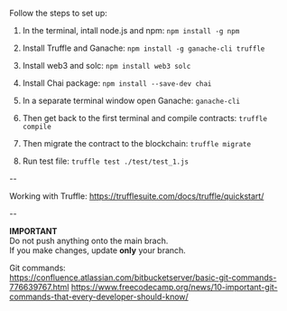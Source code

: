 Follow the steps to set up:

1. In the terminal, intall node.js and npm: ```npm install -g npm```

2. Install Truffle and Ganache: ```npm install -g ganache-cli truffle```

3. Install web3 and solc: ```npm install web3 solc```

4. Install Chai package: ```npm install --save-dev chai```  

5. In a separate terminal window open Ganache: ```ganache-cli```

6. Then get back to the first terminal and compile contracts: ```truffle compile``` 

7. Then migrate the contract to the blockchain: ```truffle migrate```  

8. Run test file: ```truffle test ./test/test_1.js```

--

Working with Truffle: https://trufflesuite.com/docs/truffle/quickstart/

-- 

**IMPORTANT**  
Do not push anything onto the main brach.  
If you make changes, update **only** your branch.  

Git commands:  
https://confluence.atlassian.com/bitbucketserver/basic-git-commands-776639767.html
https://www.freecodecamp.org/news/10-important-git-commands-that-every-developer-should-know/
